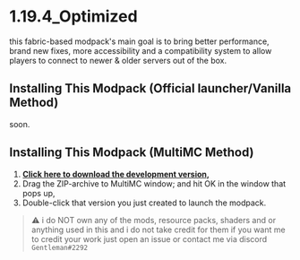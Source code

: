 # 1.19.4_Optimized

this fabric-based modpack's main goal is to bring better performance, brand new fixes, more accessibility and a compatibility system to allow players to connect to newer & older servers out of the box.

## Installing This Modpack (Official launcher/Vanilla Method)
soon.

## Installing This Modpack (MultiMC Method)

1. [**Click here to download the development version,**](https://github.com/GentlemanMC/1.19.4_Optimized/archive/refs/heads/main.zip)
2. Drag the ZIP-archive to MultiMC window; and hit OK in the window that pops up,
3. Double-click that version you just created to launch the modpack.

> :warning: i do NOT own any of the mods, resource packs, shaders and or anything used in this and i do not take credit for them
> if you want me to credit your work just open an issue or contact me via discord `Gentleman#2292`
